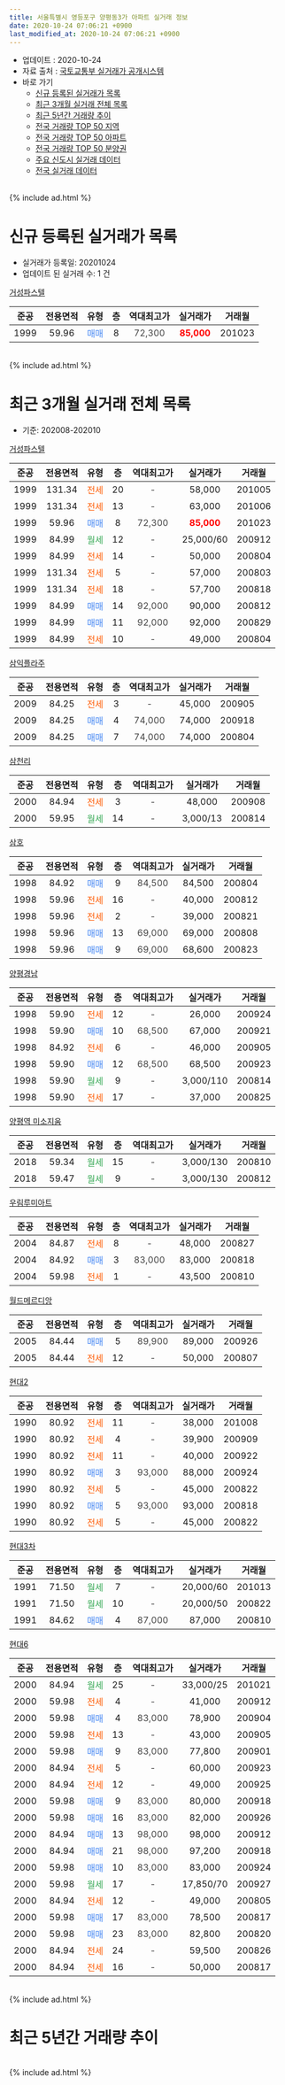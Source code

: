 ```yaml
---
title: 서울특별시 영등포구 양평동3가 아파트 실거래 정보
date: 2020-10-24 07:06:21 +0900
last_modified_at: 2020-10-24 07:06:21 +0900
---
```


* 업데이트 : 2020-10-24
* 자료 출처 : [국토교통부 실거래가 공개시스템](http://rt.molit.go.kr)
* 바로 가기
    * [신규 등록된 실거래가 목록](#신규-등록된-실거래가-목록)
    * [최근 3개월 실거래 전체 목록](#최근-3개월-실거래-전체-목록)
    * [최근 5년간 거래량 추이](#최근-5년간-거래량-추이)
    * [전국 거래량 TOP 50 지역](https://inasie.github.io/apt-trade-info/최근-3개월-전국에서-가장-거래가-많이-발생한-지역)
    * [전국 거래량 TOP 50 아파트](https://inasie.github.io/apt-trade-info/최근-3개월-전국에서-가장-거래가-많이-발생한-아파트)
    * [전국 거래량 TOP 50 분양권](https://inasie.github.io/apt-trade-info/최근-3개월-전국에서-가장-거래가-많이-발생한-분양권)
    * [주요 신도시 실거래 데이터](https://inasie.github.io/apt-trade-info/주요-신도시)
    * [전국 실거래 데이터](https://inasie.github.io/apt-trade-info/전국)
<br>
{% include ad.html %}
<br>

# 신규 등록된 실거래가 목록
* 실거래가 등록일: 20201024
* 업데이트 된 실거래 수: 1 건


[거성파스텔](https://search.naver.com/search.naver?query=%EC%84%9C%EC%9A%B8%ED%8A%B9%EB%B3%84%EC%8B%9C+%EC%98%81%EB%93%B1%ED%8F%AC%EA%B5%AC+%EC%96%91%ED%8F%89%EB%8F%993%EA%B0%80+%EA%B1%B0%EC%84%B1%ED%8C%8C%EC%8A%A4%ED%85%94)

|준공|전용면적|유형|층|역대최고가|실거래가|거래월|
|:---:|:---:|:---:|:---:|:---:|:---:|:---:|
|1999|59.96|<span style="color:#4285f3">매매</span>|8|<span style="color:#444444">72,300</span>|<b><span style="color:#ff0000">85,000</span></b>|201023|


<br>
{% include ad.html %}
<br>

# 최근 3개월 실거래 전체 목록
* 기준: 202008-202010


[거성파스텔](https://search.naver.com/search.naver?query=%EC%84%9C%EC%9A%B8%ED%8A%B9%EB%B3%84%EC%8B%9C+%EC%98%81%EB%93%B1%ED%8F%AC%EA%B5%AC+%EC%96%91%ED%8F%89%EB%8F%993%EA%B0%80+%EA%B1%B0%EC%84%B1%ED%8C%8C%EC%8A%A4%ED%85%94)

|준공|전용면적|유형|층|역대최고가|실거래가|거래월|
|:---:|:---:|:---:|:---:|:---:|:---:|:---:|
|1999|131.34|<span style="color:#ff5a00">전세</span>|20|<span style="color:#444444">-</span>|58,000|201005|
|1999|131.34|<span style="color:#ff5a00">전세</span>|13|<span style="color:#444444">-</span>|63,000|201006|
|1999|59.96|<span style="color:#4285f3">매매</span>|8|<span style="color:#444444">72,300</span>|<b><span style="color:#ff0000">85,000</span></b>|201023|
|1999|84.99|<span style="color:#34a853">월세</span>|12|<span style="color:#444444">-</span>|25,000/60|200912|
|1999|84.99|<span style="color:#ff5a00">전세</span>|14|<span style="color:#444444">-</span>|50,000|200804|
|1999|131.34|<span style="color:#ff5a00">전세</span>|5|<span style="color:#444444">-</span>|57,000|200803|
|1999|131.34|<span style="color:#ff5a00">전세</span>|18|<span style="color:#444444">-</span>|57,700|200818|
|1999|84.99|<span style="color:#4285f3">매매</span>|14|<span style="color:#444444">92,000</span>|90,000|200812|
|1999|84.99|<span style="color:#4285f3">매매</span>|11|<span style="color:#444444">92,000</span>|92,000|200829|
|1999|84.99|<span style="color:#ff5a00">전세</span>|10|<span style="color:#444444">-</span>|49,000|200804|

[삼익플라주](https://search.naver.com/search.naver?query=%EC%84%9C%EC%9A%B8%ED%8A%B9%EB%B3%84%EC%8B%9C+%EC%98%81%EB%93%B1%ED%8F%AC%EA%B5%AC+%EC%96%91%ED%8F%89%EB%8F%993%EA%B0%80+%EC%82%BC%EC%9D%B5%ED%94%8C%EB%9D%BC%EC%A3%BC)

|준공|전용면적|유형|층|역대최고가|실거래가|거래월|
|:---:|:---:|:---:|:---:|:---:|:---:|:---:|
|2009|84.25|<span style="color:#ff5a00">전세</span>|3|<span style="color:#444444">-</span>|45,000|200905|
|2009|84.25|<span style="color:#4285f3">매매</span>|4|<span style="color:#444444">74,000</span>|74,000|200918|
|2009|84.25|<span style="color:#4285f3">매매</span>|7|<span style="color:#444444">74,000</span>|74,000|200804|

[삼천리](https://search.naver.com/search.naver?query=%EC%84%9C%EC%9A%B8%ED%8A%B9%EB%B3%84%EC%8B%9C+%EC%98%81%EB%93%B1%ED%8F%AC%EA%B5%AC+%EC%96%91%ED%8F%89%EB%8F%993%EA%B0%80+%EC%82%BC%EC%B2%9C%EB%A6%AC)

|준공|전용면적|유형|층|역대최고가|실거래가|거래월|
|:---:|:---:|:---:|:---:|:---:|:---:|:---:|
|2000|84.94|<span style="color:#ff5a00">전세</span>|3|<span style="color:#444444">-</span>|48,000|200908|
|2000|59.95|<span style="color:#34a853">월세</span>|14|<span style="color:#444444">-</span>|3,000/13|200814|

[삼호](https://search.naver.com/search.naver?query=%EC%84%9C%EC%9A%B8%ED%8A%B9%EB%B3%84%EC%8B%9C+%EC%98%81%EB%93%B1%ED%8F%AC%EA%B5%AC+%EC%96%91%ED%8F%89%EB%8F%993%EA%B0%80+%EC%82%BC%ED%98%B8)

|준공|전용면적|유형|층|역대최고가|실거래가|거래월|
|:---:|:---:|:---:|:---:|:---:|:---:|:---:|
|1998|84.92|<span style="color:#4285f3">매매</span>|9|<span style="color:#444444">84,500</span>|84,500|200804|
|1998|59.96|<span style="color:#ff5a00">전세</span>|16|<span style="color:#444444">-</span>|40,000|200812|
|1998|59.96|<span style="color:#ff5a00">전세</span>|2|<span style="color:#444444">-</span>|39,000|200821|
|1998|59.96|<span style="color:#4285f3">매매</span>|13|<span style="color:#444444">69,000</span>|69,000|200808|
|1998|59.96|<span style="color:#4285f3">매매</span>|9|<span style="color:#444444">69,000</span>|68,600|200823|

[양평경남](https://search.naver.com/search.naver?query=%EC%84%9C%EC%9A%B8%ED%8A%B9%EB%B3%84%EC%8B%9C+%EC%98%81%EB%93%B1%ED%8F%AC%EA%B5%AC+%EC%96%91%ED%8F%89%EB%8F%993%EA%B0%80+%EC%96%91%ED%8F%89%EA%B2%BD%EB%82%A8)

|준공|전용면적|유형|층|역대최고가|실거래가|거래월|
|:---:|:---:|:---:|:---:|:---:|:---:|:---:|
|1998|59.90|<span style="color:#ff5a00">전세</span>|12|<span style="color:#444444">-</span>|26,000|200924|
|1998|59.90|<span style="color:#4285f3">매매</span>|10|<span style="color:#444444">68,500</span>|67,000|200921|
|1998|84.92|<span style="color:#ff5a00">전세</span>|6|<span style="color:#444444">-</span>|46,000|200905|
|1998|59.90|<span style="color:#4285f3">매매</span>|12|<span style="color:#444444">68,500</span>|68,500|200923|
|1998|59.90|<span style="color:#34a853">월세</span>|9|<span style="color:#444444">-</span>|3,000/110|200814|
|1998|59.90|<span style="color:#ff5a00">전세</span>|17|<span style="color:#444444">-</span>|37,000|200825|

[양평역 미소지움](https://search.naver.com/search.naver?query=%EC%84%9C%EC%9A%B8%ED%8A%B9%EB%B3%84%EC%8B%9C+%EC%98%81%EB%93%B1%ED%8F%AC%EA%B5%AC+%EC%96%91%ED%8F%89%EB%8F%993%EA%B0%80+%EC%96%91%ED%8F%89%EC%97%AD+%EB%AF%B8%EC%86%8C%EC%A7%80%EC%9B%80)

|준공|전용면적|유형|층|역대최고가|실거래가|거래월|
|:---:|:---:|:---:|:---:|:---:|:---:|:---:|
|2018|59.34|<span style="color:#34a853">월세</span>|15|<span style="color:#444444">-</span>|3,000/130|200810|
|2018|59.47|<span style="color:#34a853">월세</span>|9|<span style="color:#444444">-</span>|3,000/130|200812|

[우림루미아트](https://search.naver.com/search.naver?query=%EC%84%9C%EC%9A%B8%ED%8A%B9%EB%B3%84%EC%8B%9C+%EC%98%81%EB%93%B1%ED%8F%AC%EA%B5%AC+%EC%96%91%ED%8F%89%EB%8F%993%EA%B0%80+%EC%9A%B0%EB%A6%BC%EB%A3%A8%EB%AF%B8%EC%95%84%ED%8A%B8)

|준공|전용면적|유형|층|역대최고가|실거래가|거래월|
|:---:|:---:|:---:|:---:|:---:|:---:|:---:|
|2004|84.87|<span style="color:#ff5a00">전세</span>|8|<span style="color:#444444">-</span>|48,000|200827|
|2004|84.92|<span style="color:#4285f3">매매</span>|3|<span style="color:#444444">83,000</span>|83,000|200818|
|2004|59.98|<span style="color:#ff5a00">전세</span>|1|<span style="color:#444444">-</span>|43,500|200810|

[월드메르디앙](https://search.naver.com/search.naver?query=%EC%84%9C%EC%9A%B8%ED%8A%B9%EB%B3%84%EC%8B%9C+%EC%98%81%EB%93%B1%ED%8F%AC%EA%B5%AC+%EC%96%91%ED%8F%89%EB%8F%993%EA%B0%80+%EC%9B%94%EB%93%9C%EB%A9%94%EB%A5%B4%EB%94%94%EC%95%99)

|준공|전용면적|유형|층|역대최고가|실거래가|거래월|
|:---:|:---:|:---:|:---:|:---:|:---:|:---:|
|2005|84.44|<span style="color:#4285f3">매매</span>|5|<span style="color:#444444">89,900</span>|89,000|200926|
|2005|84.44|<span style="color:#ff5a00">전세</span>|12|<span style="color:#444444">-</span>|50,000|200807|

[현대2](https://search.naver.com/search.naver?query=%EC%84%9C%EC%9A%B8%ED%8A%B9%EB%B3%84%EC%8B%9C+%EC%98%81%EB%93%B1%ED%8F%AC%EA%B5%AC+%EC%96%91%ED%8F%89%EB%8F%993%EA%B0%80+%ED%98%84%EB%8C%802)

|준공|전용면적|유형|층|역대최고가|실거래가|거래월|
|:---:|:---:|:---:|:---:|:---:|:---:|:---:|
|1990|80.92|<span style="color:#ff5a00">전세</span>|11|<span style="color:#444444">-</span>|38,000|201008|
|1990|80.92|<span style="color:#ff5a00">전세</span>|4|<span style="color:#444444">-</span>|39,900|200909|
|1990|80.92|<span style="color:#ff5a00">전세</span>|11|<span style="color:#444444">-</span>|40,000|200922|
|1990|80.92|<span style="color:#4285f3">매매</span>|3|<span style="color:#444444">93,000</span>|88,000|200924|
|1990|80.92|<span style="color:#ff5a00">전세</span>|5|<span style="color:#444444">-</span>|45,000|200822|
|1990|80.92|<span style="color:#4285f3">매매</span>|5|<span style="color:#444444">93,000</span>|93,000|200818|
|1990|80.92|<span style="color:#ff5a00">전세</span>|5|<span style="color:#444444">-</span>|45,000|200822|

[현대3차](https://search.naver.com/search.naver?query=%EC%84%9C%EC%9A%B8%ED%8A%B9%EB%B3%84%EC%8B%9C+%EC%98%81%EB%93%B1%ED%8F%AC%EA%B5%AC+%EC%96%91%ED%8F%89%EB%8F%993%EA%B0%80+%ED%98%84%EB%8C%803%EC%B0%A8)

|준공|전용면적|유형|층|역대최고가|실거래가|거래월|
|:---:|:---:|:---:|:---:|:---:|:---:|:---:|
|1991|71.50|<span style="color:#34a853">월세</span>|7|<span style="color:#444444">-</span>|20,000/60|201013|
|1991|71.50|<span style="color:#34a853">월세</span>|10|<span style="color:#444444">-</span>|20,000/50|200822|
|1991|84.62|<span style="color:#4285f3">매매</span>|4|<span style="color:#444444">87,000</span>|87,000|200810|


<script async src="//pagead2.googlesyndication.com/pagead/js/adsbygoogle.js"></script>
<!-- 기본 -->
<ins class="adsbygoogle"
     style="display:block"
     data-ad-client="ca-pub-2446590836940007"
     data-ad-slot="1659523306"
     data-ad-format="auto"
     data-full-width-responsive="true"></ins>
<script>
(adsbygoogle = window.adsbygoogle || []).push({});
</script>


[현대6](https://search.naver.com/search.naver?query=%EC%84%9C%EC%9A%B8%ED%8A%B9%EB%B3%84%EC%8B%9C+%EC%98%81%EB%93%B1%ED%8F%AC%EA%B5%AC+%EC%96%91%ED%8F%89%EB%8F%993%EA%B0%80+%ED%98%84%EB%8C%806)

|준공|전용면적|유형|층|역대최고가|실거래가|거래월|
|:---:|:---:|:---:|:---:|:---:|:---:|:---:|
|2000|84.94|<span style="color:#34a853">월세</span>|25|<span style="color:#444444">-</span>|33,000/25|201021|
|2000|59.98|<span style="color:#ff5a00">전세</span>|4|<span style="color:#444444">-</span>|41,000|200912|
|2000|59.98|<span style="color:#4285f3">매매</span>|4|<span style="color:#444444">83,000</span>|78,900|200904|
|2000|59.98|<span style="color:#ff5a00">전세</span>|13|<span style="color:#444444">-</span>|43,000|200905|
|2000|59.98|<span style="color:#4285f3">매매</span>|9|<span style="color:#444444">83,000</span>|77,800|200901|
|2000|84.94|<span style="color:#ff5a00">전세</span>|5|<span style="color:#444444">-</span>|60,000|200923|
|2000|84.94|<span style="color:#ff5a00">전세</span>|12|<span style="color:#444444">-</span>|49,000|200925|
|2000|59.98|<span style="color:#4285f3">매매</span>|9|<span style="color:#444444">83,000</span>|80,000|200918|
|2000|59.98|<span style="color:#4285f3">매매</span>|16|<span style="color:#444444">83,000</span>|82,000|200926|
|2000|84.94|<span style="color:#4285f3">매매</span>|13|<span style="color:#444444">98,000</span>|98,000|200912|
|2000|84.94|<span style="color:#4285f3">매매</span>|21|<span style="color:#444444">98,000</span>|97,200|200918|
|2000|59.98|<span style="color:#4285f3">매매</span>|10|<span style="color:#444444">83,000</span>|83,000|200924|
|2000|59.98|<span style="color:#34a853">월세</span>|17|<span style="color:#444444">-</span>|17,850/70|200927|
|2000|84.94|<span style="color:#ff5a00">전세</span>|12|<span style="color:#444444">-</span>|49,000|200805|
|2000|59.98|<span style="color:#4285f3">매매</span>|17|<span style="color:#444444">83,000</span>|78,500|200817|
|2000|59.98|<span style="color:#4285f3">매매</span>|23|<span style="color:#444444">83,000</span>|82,800|200820|
|2000|84.94|<span style="color:#ff5a00">전세</span>|24|<span style="color:#444444">-</span>|59,500|200826|
|2000|84.94|<span style="color:#ff5a00">전세</span>|16|<span style="color:#444444">-</span>|50,000|200817|


<br>
{% include ad.html %}
<br>

# 최근 5년간 거래량 추이


<div style="width:100%;">
    <canvas id="deal_progress" height="200"></canvas>
</div>

<script>
new Chart(document.getElementById("deal_progress"), {
    type: 'line',
    data: {
        labels: ['201510','201511','201512','201601','201602','201603','201604','201605','201606','201607','201608','201609','201610','201611','201612','201701','201702','201703','201704','201705','201706','201707','201708','201709','201710','201711','201712','201801','201802','201803','201804','201805','201806','201807','201808','201809','201810','201811','201812','201901','201902','201903','201904','201905','201906','201907','201908','201909','201910','201911','201912','202001','202002','202003','202004','202005','202006','202007','202008','202009','202010'],
        datasets: [{
            label: '매매',
            pointRadius: 1,
            data: [30, 18, 7, 8, 6, 17, 23, 25, 23, 16, 16, 23, 20, 13, 7, 6, 8, 18, 15, 35, 21, 30, 7, 15, 11, 10, 21, 23, 17, 16, 9, 7, 9, 18, 31, 6, 4, 2, 3, 3, 1, 1, 5, 5, 15, 23, 17, 17, 27, 26, 28, 17, 17, 4, 6, 15, 27, 17, 11, 12, 1],
            borderColor: "rgba(255, 201, 14, 1)",
            backgroundColor: "rgba(255, 201, 14, 0.5)",
            fill: false,
            lineTension: 0
        },{
            label: '전월세',
            pointRadius: 1,
            data: [13, 14, 18, 17, 20, 15, 11, 20, 22, 20, 16, 17, 17, 15, 20, 16, 19, 9, 13, 16, 9, 11, 17, 14, 10, 11, 19, 15, 14, 24, 12, 25, 11, 19, 17, 13, 20, 10, 14, 20, 13, 13, 7, 16, 9, 12, 19, 18, 18, 13, 22, 14, 15, 13, 17, 15, 18, 17, 20, 12, 5],
            borderColor: "rgba(0, 141, 185, 1)",
            backgroundColor: "rgba(0, 141, 185, 0.5)",
            fill: false,
            lineTension: 0
        }
        ]
    },
    options: {
        responsive: true,
        title: {
            display: false
        },
        tooltips: {
            mode: 'index',
            intersect: false
        },
        hover: {
            mode: 'nearest',
            intersect: true
        },
        scales: {
            xAxes: [{
                display: true,
                scaleLabel: {
                    display: true,
                    labelString: '년/월'
                }
            }],
            yAxes: [{
                display: true,
                ticks: {
                    suggestedMin: 0,
                },
                scaleLabel: {
                    display: true,
                    labelString: '실거래 수'
                }
            }]
        }
    }
});

</script>


<br>
{% include ad.html %}
<br>

